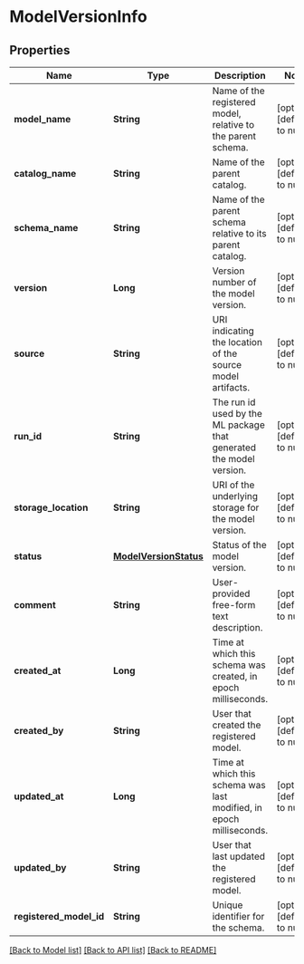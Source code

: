 # ModelVersionInfo
## Properties

| Name                      | Type                                                      | Description                                                         | Notes |
|---------------------------|-----------------------------------------------------------|---------------------------------------------------------------------| -------------|
| **model_name**            | **String**                                                | Name of the registered model, relative to the parent schema.        | [optional] [default to null] |
| **catalog\_name**         | **String**                                                | Name of the parent catalog.                                         | [optional] [default to null] |
| **schema\_name**          | **String**                                                | Name of the parent schema relative to its parent catalog.           | [optional] [default to null] |
| **version**               | **Long**                                                  | Version number of the model version.                                | [optional] [default to null] |
| **source**                | **String**                                                | URI indicating the location of the source model artifacts.          | [optional] [default to null] |
| **run\_id**               | **String**                                                | The run id used by the ML package that generated the model version. | [optional] [default to null] |
| **storage\_location**     | **String**                                                | URI of the underlying storage for the model version.                | [optional] [default to null] |
| **status**                | [**ModelVersionStatus**](../Models/ModelVersionStatus.md) | Status of the model version.                                        | [optional] [default to null] |
| **comment**               | **String**                                                | User-provided free-form text description.                           | [optional] [default to null] |
| **created\_at**           | **Long**                                                  | Time at which this schema was created, in epoch milliseconds.       | [optional] [default to null] |
| **created\_by**           | **String**                                                | User that created the registered model.                             | [optional] [default to null] |
| **updated\_at**           | **Long**                                                  | Time at which this schema was last modified, in epoch milliseconds. | [optional] [default to null] |
| **updated\_by**           | **String**                                                | User that last updated the registered model.                        | [optional] [default to null] |
| **registered\_model\_id** | **String**                                                | Unique identifier for the schema.                                   | [optional] [default to null] |

[[Back to Model list]](../README.md#documentation-for-models) [[Back to API list]](../README.md#documentation-for-api-endpoints) [[Back to README]](../README.md)

